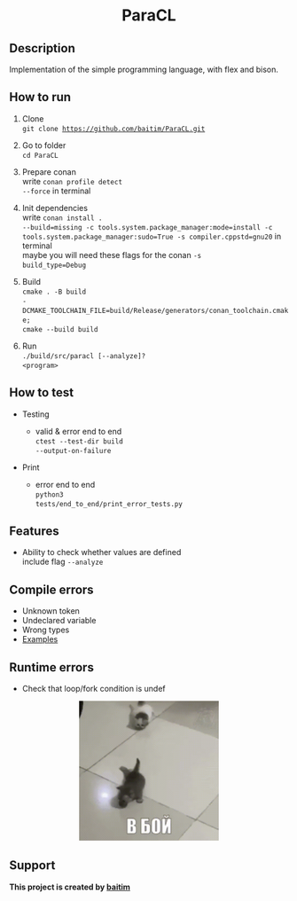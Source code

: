 <h1 align="center">ParaCL</h1>

## Description

 Implementation of the simple programming language, with flex and bison.

## How to run

1. Clone <br>
    <code>git clone https://github.com/baitim/ParaCL.git</code>

2. Go to folder <br>
    <code>cd ParaCL</code>

3. Prepare conan <br>
    write <code>conan profile detect --force</code> in terminal

4. Init dependencies <br>
    write <code>conan install . --build=missing -c tools.system.package_manager:mode=install -c tools.system.package_manager:sudo=True -s compiler.cppstd=gnu20</code> in terminal <br>
    maybe you will need these flags for the conan <code>-s build_type=Debug</code>
    
5. Build <br>
    <code>cmake . -B build -DCMAKE_TOOLCHAIN_FILE=build/Release/generators/conan_toolchain.cmake; cmake --build build</code>

6. Run <br>
    <code>./build/src/paracl [--analyze]? \<program\></code>

## How to test

* Testing
    - valid & error end to end <br>
        <code>ctest --test-dir build --output-on-failure</code>

* Print
    - error end to end <br>
        <code>python3 tests/end_to_end/print_error_tests.py</code>


## Features

* Ability to check whether values are defined <br>
    include flag <code>--analyze</code>

## Compile errors
* Unknown token
* Undeclared variable
* Wrong types <br>
* [Examples](https://github.com/baitim/ParaCL/tree/main/images/errors.png)

## Runtime errors

* Check that loop/fork condition is undef

<p align="center"><img src="https://github.com/baitim/ParaCL/blob/main/images/cat.gif" width="50%"></p>

## Support
**This project is created by [baitim](https://t.me/bai_tim)**